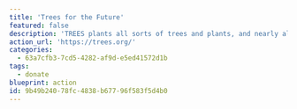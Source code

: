 ```yaml
---
title: 'Trees for the Future'
featured: false
description: 'TREES plants all sorts of trees and plants, and nearly all of the trees used are either native or naturalized in the environments where they are planted. They partner with farmers to understand their needs and match them with species that will suit their needs and be environmentally benign.'
action_url: 'https://trees.org/'
categories:
  - 63a7cfb3-7cd5-4282-af9d-e5ed41572d1b
tags:
  - donate
blueprint: action
id: 9b49b240-78fc-4838-b677-96f583f5d4b0
---
```

